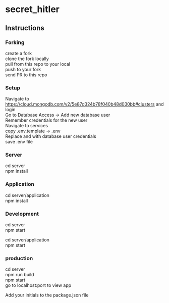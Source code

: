 # secret_hitler

## Instructions

### Forking
create a fork <br>
clone the fork locally  <br>
pull from this repo to your local  <br>
push to your fork  <br>
send PR to this repo  <br>

### Setup
Navigate to https://cloud.mongodb.com/v2/5e87d324b78f040b48d030bb#clusters and login<br>
Go to Database Access -> Add new database user<br>
Remember credentials for the new user<br>
Navigate to services <br>
copy .env.template -> .env <br>
Replace <user> and <pass> with database user credentials <br>
save .env file

### Server
cd server<br>
npm install<br>

### Application
cd server/application<br>
npm install<br>

### Development
cd server<br>
npm start<br>

cd server/application<br>
npm start<br>


### production
cd server<br>
npm run build<br>
npm start<br>
go to localhost:port to view app<br>

Add your initials to the package.json file<br>
